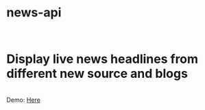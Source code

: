 # news-api
<br>
<h1>Display live news headlines from different new source and blogs</h1>
<br>
Demo: <a href="http://jpdemo.000webhostapp.com/news-api/">Here</a>